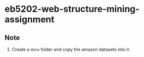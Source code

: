 # eb5202-web-structure-mining-assignment

## Note
1. Create a `data` folder and copy the amazon datasets into it.